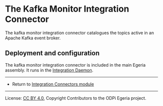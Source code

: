 <!-- SPDX-License-Identifier: CC-BY-4.0 -->
<!-- Copyright Contributors to the ODPi Egeria project. -->

# The Kafka Monitor Integration Connector

The kafka monitor integration connector catalogues the topics active in an Apache Kafka event broker.


## Deployment and configuration

The kafka monitor integration connector is included in the main Egeria assembly.
It runs in the [Integration Daemon](https://egeria-project.org/concepts/integration-daemon).

----
* Return to [Integration Connectors module](..)

----
License: [CC BY 4.0](https://creativecommons.org/licenses/by/4.0/),
Copyright Contributors to the ODPi Egeria project.